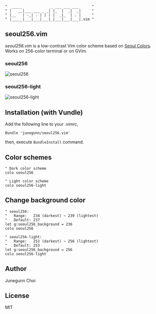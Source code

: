 ```
"  _____             _ ___ ___ ___      "
" |   __|___ ___ _ _| |_  |  _|  _|     "
" |__   | -_| . | | | |  _|_  | . |     "
" |_____|___|___|___|_|___|___|___|.vim "
```

seoul256.vim
------------

*seoul256.vim* is a low-contrast Vim color scheme based on [Seoul Colors](http://www.seoul.go.kr/v2012/seoul/symbol/color.html).
Works on 256-color terminal or on GVim.

### seoul256

![seoul256](https://raw.github.com/junegunn/seoul256.vim/screenshot/seoul256.png)

### seoul256-light

![seoul256-light](https://raw.github.com/junegunn/seoul256.vim/screenshot/seoul256-light.png)

Installation (with Vundle)
--------------------------

Add the following line to your .vimrc,

```vim
Bundle 'junegunn/seoul256.vim'
```

then, execute `BundleInstall` command.

Color schemes
-------------

```vim
" Dark color scheme
colo seoul256

" Light color scheme
colo seoul256-light
```

Change background color
-----------------------

```vim
" seoul256:
"   Range:   234 (darkest) ~ 239 (lightest)
"   Default: 237
let g:seoul256_background = 236
colo seoul256

" seoul256-light:
"   Range:   252 (darkest) ~ 256 (lightest)
"   Default: 253
let g:seoul256_background = 256
colo seoul256-light

```

Author
------

Junegunn Choi

License
-------

MIT
